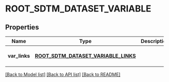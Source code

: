 # ROOT_SDTM_DATASET_VARIABLE

## Properties
Name | Type | Description | Notes
------------ | ------------- | ------------- | -------------
**var_links** | [**ROOT_SDTM_DATASET_VARIABLE_LINKS**](RootSdtmDatasetVariableLinks.md) |  | [optional] [default to null]

[[Back to Model list]](../README.md#documentation-for-models) [[Back to API list]](../README.md#documentation-for-api-endpoints) [[Back to README]](../README.md)


